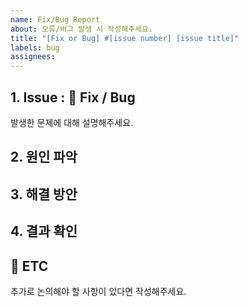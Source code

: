 ```yaml
---
name: Fix/Bug Report
about: 오류/버그 발생 시 작성해주세요.
title: "[Fix or Bug] #[issue number] [issue title]"
labels: bug
assignees: 
---
```


## 1. Issue : 🐞 Fix / Bug
발생한 문제에 대해 설명해주세요.

## 2. 원인 파악

## 3. 해결 방안 

## 4. 결과 확인
 
## 📎 ETC
추가로 논의해야 할 사항이 있다면 작성해주세요.
